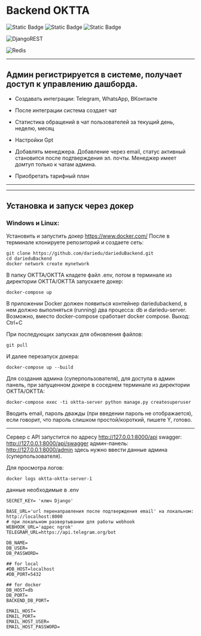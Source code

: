 # Backend OKTTA

<img alt="Static Badge" src="https://img.shields.io/badge/Python-3.10-brightgreen?style=plastic&logo=python&logoColor=green">  <img alt="Static Badge" src="https://img.shields.io/badge/rest_framework-3.14-brightgreen?style=plastic&logo=django&logoColor=green&cacheSeconds=3600"> <img alt="Static Badge" src="https://img.shields.io/badge/postgreSQL-14-brightblue?style=plastic&logo=postgresql&logoColor=blue&labelColor=grey&color=blue&cacheSeconds=3600"> 

![DjangoREST](https://img.shields.io/badge/DJANGO-ff1709?style=for-the-badge&logo=django&logoColor=white&color=ff1709&labelColor=gray)


![Redis](https://img.shields.io/badge/redis-%23DD0031.svg?style=for-the-badge&logo=redis&logoColor=white)
______________________________
## Админ регистрируется в системе, получает доступ к управлению дашборда.

- Создавать интеграции: Telegram, WhatsApp, ВКонтакте

- После интеграции система создает чат

- Статистика обращений в чат пользователей за текущий день, неделю, месяц
- Настройки Gpt

- Добавлять менеджера. Добавление через email, статус активный становится после подтверждения эл. почты. Менеджер имеет домтуп только к чатам админа.
- Приобретать тарифный план

______________________________
______________________________
## Установка и запуск через докер

### Windows и Linux:
Установить и запустить докер https://www.docker.com/
После в терминале клонируете репозиторий и создаете сеть:

```
git clone https://github.com/dariedu/darieduBackend.git
cd darieduBackend
docker network create mynetwork
```

В папку OKTTA/OKTTA кладете файл .env, потом в терминале из директории OKTTA/OKTTA запускаете докер:
```
docker-compose up
```

В приложении Docker должен появиться контейнер dariedubackend, в нем должно выполняться (running) два процесса: db и dariedu-server.
Возможно, вместо docker-compose сработает docker compose.
Выход: Ctrl+C

При последующих запусках для обновления файлов:
```
git pull
```

И далее перезапуск докера:
```
docker-compose up --build
```

Для создания админа (суперпользователя), для доступа в админ панель, при запущенном докере в соседнем терминале из директории OKTTA/OKTTA:
```
docker-compose exec -ti oktta-server python manage.py createsuperuser
```
Вводить email, пароль дважды (при введении пароль не отображается), если говорит, что пароль слишком простой/короткий, пишете Y, готово.
__________________________________________

Сервер с API запустится по адресу http://127.0.0.1:8000/api
swagger: http://127.0.0.1:8000/api/swagger
админ-панель: http://127.0.0.1:8000/admin здесь нужно ввести данные админа (суперпользователя).

Для просмотра логов:
```
docker logs oktta-oktta-server-1
```

данные необходимые в .env

```
SECRET_KEY= 'ключ Django'

BASE_URL='url перенаправления после подтверждения email' на локальном: http://localhost:8000
# при локальном развертывании для работы webhook
WEBHOOK_URL='адрес ngrok'  
TELEGRAM_URL=https://api.telegram.org/bot

DB_NAME=
DB_USER=
DB_PASSWORD=

## for local
#DB_HOST=localhost
#DB_PORT=5432

## for docker
DB_HOST=db
DB_PORT=
BACKEND_DB_PORT=

EMAIL_HOST=
EMAIL_PORT=
EMAIL_HOST_USER=
EMAIL_HOST_PASSWORD=
```
